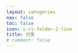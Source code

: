 ```yaml
---
layout: categories
nav: false
toc: false
icon: i-ri-folder-2-line
title: 分类
# comment: false
---
```

